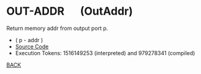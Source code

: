 # OUT-ADDR &emsp; (OutAddr)
Return memory addr from output port p.
* ( p - addr )
* [Source Code](../words/amc_ext/OutAddr.cs)
* Execution Tokens: 1516149253 (interpreted) and 979278341 (compiled)


[BACK](builtins.md#OutAddr)
